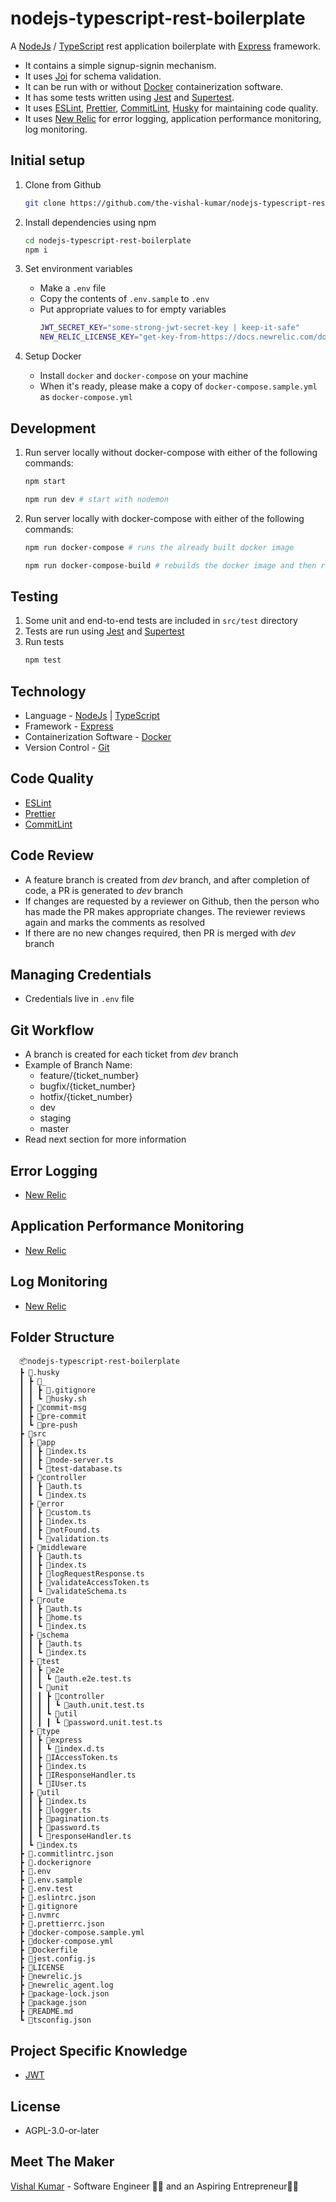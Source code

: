 # nodejs-typescript-rest-boilerplate

A [NodeJs] / [TypeScript] rest application boilerplate with [Express] framework.

- It contains a simple signup-signin mechanism.
- It uses [Joi] for schema validation.
- It can be run with or without [Docker] containerization software.
- It has some tests written using [Jest] and [Supertest].
- It uses [ESLint], [Prettier], [CommitLint], [Husky] for maintaining code quality.
- It uses [New Relic] for error logging, application performance monitoring, log monitoring.

## Initial setup

1. Clone from Github
   ```bash
   git clone https://github.com/the-vishal-kumar/nodejs-typescript-rest-boilerplate.git
   ```
1. Install dependencies using npm

   ```bash
   cd nodejs-typescript-rest-boilerplate
   npm i
   ```

1. Set environment variables

   - Make a `.env` file
   - Copy the contents of `.env.sample` to `.env`
   - Put appropriate values to for empty variables
     ```bash
     JWT_SECRET_KEY="some-strong-jwt-secret-key | keep-it-safe"
     NEW_RELIC_LICENSE_KEY="get-key-from-https://docs.newrelic.com/docs/apm/agents/nodejs-agent/getting-started/introduction-new-relic-nodejs/"
     ```

1. Setup Docker

   - Install `docker` and `docker-compose` on your machine
   - When it's ready, please make a copy of `docker-compose.sample.yml` as `docker-compose.yml`

## Development

1. Run server locally without docker-compose with either of the following commands:
   ```bash
   npm start
   ```
   ```bash
   npm run dev # start with nodemon
   ```
1. Run server locally with docker-compose with either of the following commands:
   ```bash
   npm run docker-compose # runs the already built docker image
   ```
   ```bash
   npm run docker-compose-build # rebuilds the docker image and then runs
   ```

## Testing

1. Some unit and end-to-end tests are included in `src/test` directory
1. Tests are run using [Jest] and [Supertest]
1. Run tests
   ```bash
   npm test
   ```

## Technology

- Language - [NodeJs] | [TypeScript]
- Framework - [Express]
- Containerization Software - [Docker]
- Version Control - [Git](https://git-scm.com/book/en/v2/Getting-Started-Installing-Git)

## Code Quality

- [ESLint]
- [Prettier]
- [CommitLint]

## Code Review

- A feature branch is created from _dev_ branch, and after completion of code, a PR is generated to _dev_ branch
- If changes are requested by a reviewer on Github, then the person who has made the PR makes appropriate changes. The reviewer reviews again and marks the comments as resolved
- If there are no new changes required, then PR is merged with _dev_ branch

## Managing Credentials

- Credentials live in `.env` file

<!---
## Hosting

 - [Heroku]
-->

<!---
## Environments

Create three new heroku apps in the `nodejs-typescript-rest-boilerplate` pipeline:

- Development
- UAT/Staging
- Production

In app's settings, set correctly all required config variables

**Note**: Development server is used to run Test Cases before deploying on Staging
-->

## Git Workflow

- A branch is created for each ticket from _dev_ branch
- Example of Branch Name:
  - feature/{ticket_number}
  - bugfix/{ticket_number}
  - hotfix/{ticket_number}
  - dev
  - staging
  - master
- Read next section for more information

<!--
## CI and Deployment

- Auto deployment is triggered on Heroku CI itself when code is pushed to respective branches. If all the test cases (feature, unit, postman, http, console etc.) doesn't pass, then build won't be deployed
- On pushing the code to `dev` branch, test cases will run. On passing all the tests, the build
  will deploy on `Development` environment
- On pushing the code to `staging` branch, test cases will run. On passing all the tests, the build will deploy on `Staging` environment
- On pushing the code to `master` branch, test cases will run. On passing all the tests, the build will deploy on `Production` environment
-->

## Error Logging

- [New Relic]

## Application Performance Monitoring

- [New Relic]

## Log Monitoring

- [New Relic]

<!---
## Backups

- Database backups are made every 24 hours at 2100 hours UTC time by Heroku for Staging and Production environment
-->

## Folder Structure

      📦nodejs-typescript-rest-boilerplate
      ┣ 📂.husky
      ┃ ┣ 📂_
      ┃ ┃ ┣ 📜.gitignore
      ┃ ┃ ┗ 📜husky.sh
      ┃ ┣ 📜commit-msg
      ┃ ┣ 📜pre-commit
      ┃ ┗ 📜pre-push
      ┣ 📂src
      ┃ ┣ 📂app
      ┃ ┃ ┣ 📜index.ts
      ┃ ┃ ┣ 📜node-server.ts
      ┃ ┃ ┗ 📜test-database.ts
      ┃ ┣ 📂controller
      ┃ ┃ ┣ 📜auth.ts
      ┃ ┃ ┗ 📜index.ts
      ┃ ┣ 📂error
      ┃ ┃ ┣ 📜custom.ts
      ┃ ┃ ┣ 📜index.ts
      ┃ ┃ ┣ 📜notFound.ts
      ┃ ┃ ┗ 📜validation.ts
      ┃ ┣ 📂middleware
      ┃ ┃ ┣ 📜auth.ts
      ┃ ┃ ┣ 📜index.ts
      ┃ ┃ ┣ 📜logRequestResponse.ts
      ┃ ┃ ┣ 📜validateAccessToken.ts
      ┃ ┃ ┗ 📜validateSchema.ts
      ┃ ┣ 📂route
      ┃ ┃ ┣ 📜auth.ts
      ┃ ┃ ┣ 📜home.ts
      ┃ ┃ ┗ 📜index.ts
      ┃ ┣ 📂schema
      ┃ ┃ ┣ 📜auth.ts
      ┃ ┃ ┗ 📜index.ts
      ┃ ┣ 📂test
      ┃ ┃ ┣ 📂e2e
      ┃ ┃ ┃ ┗ 📜auth.e2e.test.ts
      ┃ ┃ ┗ 📂unit
      ┃ ┃ ┃ ┣ 📂controller
      ┃ ┃ ┃ ┃ ┗ 📜auth.unit.test.ts
      ┃ ┃ ┃ ┗ 📂util
      ┃ ┃ ┃ ┃ ┗ 📜password.unit.test.ts
      ┃ ┣ 📂type
      ┃ ┃ ┣ 📂express
      ┃ ┃ ┃ ┗ 📜index.d.ts
      ┃ ┃ ┣ 📜IAccessToken.ts
      ┃ ┃ ┣ 📜index.ts
      ┃ ┃ ┣ 📜IResponseHandler.ts
      ┃ ┃ ┗ 📜IUser.ts
      ┃ ┣ 📂util
      ┃ ┃ ┣ 📜index.ts
      ┃ ┃ ┣ 📜logger.ts
      ┃ ┃ ┣ 📜pagination.ts
      ┃ ┃ ┣ 📜password.ts
      ┃ ┃ ┗ 📜responseHandler.ts
      ┃ ┗ 📜index.ts
      ┣ 📜.commitlintrc.json
      ┣ 📜.dockerignore
      ┣ 📜.env
      ┣ 📜.env.sample
      ┣ 📜.env.test
      ┣ 📜.eslintrc.json
      ┣ 📜.gitignore
      ┣ 📜.nvmrc
      ┣ 📜.prettierrc.json
      ┣ 📜docker-compose.sample.yml
      ┣ 📜docker-compose.yml
      ┣ 📜Dockerfile
      ┣ 📜jest.config.js
      ┣ 📜LICENSE
      ┣ 📜newrelic.js
      ┣ 📜newrelic_agent.log
      ┣ 📜package-lock.json
      ┣ 📜package.json
      ┣ 📜README.md
      ┗ 📜tsconfig.json

## Project Specific Knowledge

- [JWT]

<!---
## Production Setup

## External Services/API Reference

## FAQ
-->

## License

- AGPL-3.0-or-later

## Meet The Maker

[Vishal Kumar] - Software Engineer 👨‍💻 and an Aspiring Entrepreneur👨‍💼

[Vishal Kumar]: https://www.linkedin.com/in/the-vishal-kumar/
[NodeJs]: https://nodejs.org/en
[TypeScript]: https://www.typescriptlang.org/
[Express]: https://expressjs.com/
[Joi]: https://joi.dev/
[Docker]: https://www.docker.com/
[ESLint]: https://eslint.org/
[Prettier]: https://prettier.io/
[CommitLint]: https://commitlint.js.org/
[Husky]: https://typicode.github.io/husky/
[Jest]: https://jestjs.io/
[Heroku]: https://www.heroku.com/
[Supertest]: https://github.com/ladjs/supertest
[New Relic]: https://newrelic.com
[JWT]: https://jwt.io/
[Git]: https://git-scm.com/book/en/v2/Getting-Started-Installing-Git

